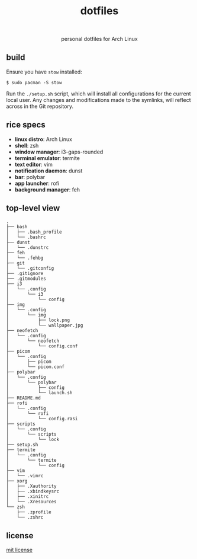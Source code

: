 <div align="center">
    <h1>dotfiles</h1><br>
    <p>personal dotfiles for Arch Linux</p>
</div>

## build

Ensure you have `stow` installed:

```
$ sudo pacman -S stow
```

Run the `./setup.sh` script, which will install all configurations for the current
local user. Any changes and modifications made to the symlinks, will reflect across in the Git repository.

## rice specs

* __linux distro__: Arch Linux
* __shell__: zsh
* __window manager__: i3-gaps-rounded
* __terminal emulator__: termite
* __text editor__: vim
* __notification daemon__: dunst
* __bar__: polybar
* __app launcher__: rofi
* __background manager__: feh


## top-level view

```
.
├── bash
│   ├── .bash_profile
│   └── .bashrc
├── dunst
│   └── .dunstrc
├── feh
│   └── .fehbg
├── git
│   └── .gitconfig
├── .gitignore
├── .gitmodules
├── i3
│   └── .config
│       └── i3
│           └── config
├── img
│   └── .config
│       └── img
│           ├── lock.png
│           └── wallpaper.jpg
├── neofetch
│   └── .config
│       └── neofetch
│           └── config.conf
├── picom
│   └── .config
│       ├── picom
│       └── picom.conf
├── polybar
│   └── .config
│       └── polybar
│           ├── config
│           └── launch.sh
├── README.md
├── rofi
│   └── .config
│       └── rofi
│           └── config.rasi
├── scripts
│   └── .config
│       └── scripts
│           └── lock
├── setup.sh
├── termite
│   └── .config
│       └── termite
│           └── config
├── vim
│   └── .vimrc
├── xorg
│   ├── .Xauthority
│   ├── .xbindkeysrc
│   ├── .xinitrc
│   └── .Xresources
└── zsh
    ├── .zprofile
    └── .zshrc
```


## license

[mit license](https://codemuch.tech/license.txt)
